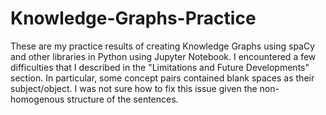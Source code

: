 # Knowledge-Graphs-Practice
These are my practice results of creating Knowledge Graphs using spaCy and other libraries in Python using Jupyter Notebook. I encountered a few difficulties that I described in the  "Limitations and Future Developments" section. In particular, some concept pairs contained blank spaces as their subject/object. I was not sure how to fix this issue given the non-homogenous structure of the sentences.
